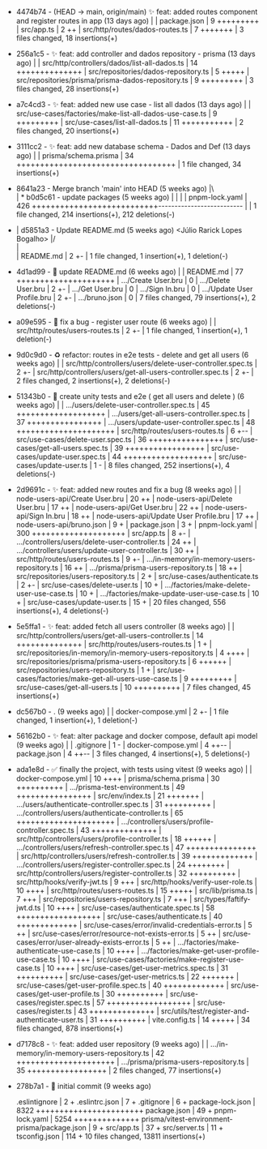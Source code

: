 * 4474b74 - (HEAD -> main, origin/main) ✨ feat: added routes component and register routes in app (13 days ago) <Julio Rarick>
| 
|  package.json                    | 9 +++++++++
|  src/app.ts                      | 2 ++
|  src/http/routes/dados-routes.ts | 7 +++++++
|  3 files changed, 18 insertions(+)
* 256a1c5 - ✨ feat: add controller and dados repository - prisma (13 days ago) <Julio Rarick>
| 
|  src/http/controllers/dados/list-all-dados.ts       | 14 ++++++++++++++
|  src/repositories/dados-repository.ts               |  5 +++++
|  src/repositories/prisma/prisma-dados-repository.ts |  9 +++++++++
|  3 files changed, 28 insertions(+)
* a7c4cd3 - ✨ feat: added new use case - list all dados (13 days ago) <Julio Rarick>
| 
|  src/use-cases/factories/make-list-all-dados-use-case.ts |  9 +++++++++
|  src/use-cases/list-all-dados.ts                         | 11 +++++++++++
|  2 files changed, 20 insertions(+)
* 3111cc2 - ✨ feat: add new database schema - Dados and Def (13 days ago) <Julio Rarick>
| 
|  prisma/schema.prisma | 34 ++++++++++++++++++++++++++++++++++
|  1 file changed, 34 insertions(+)
*   8641a23 - Merge branch 'main' into HEAD (5 weeks ago) <Julio Rarick>
|\  
| * b0d5c61 - update packages (5 weeks ago) <Julio Rarick>
| | 
| |  pnpm-lock.yaml | 426 +++++++++++++++++++++++++++--------------------------
| |  1 file changed, 214 insertions(+), 212 deletions(-)
* | d5851a3 - Update README.md (5 weeks ago) <Júlio Rarick Lopes Bogalho>
|/  
|   
|    README.md | 2 +-
|    1 file changed, 1 insertion(+), 1 deletion(-)
* 4d1ad99 - 📝 update README.md (6 weeks ago) <Julio Rarick>
| 
|  README.md                                         | 77 +++++++++++++++++++++
|  .../Create User.bru                               |  0
|  .../Delete User.bru                               |  2 +-
|  .../Get User.bru                                  |  0
|  .../Sign In.bru                                   |  0
|  .../Update User Profile.bru                       |  2 +-
|  .../bruno.json                                    |  0
|  7 files changed, 79 insertions(+), 2 deletions(-)
* a09e595 - 🐛 fix a bug - register user route (6 weeks ago) <Julio Rarick>
| 
|  src/http/routes/users-routes.ts | 2 +-
|  1 file changed, 1 insertion(+), 1 deletion(-)
* 9d0c9d0 - ♻️ refactor: routes in e2e tests - delete and get all users (6 weeks ago) <Julio Rarick>
| 
|  src/http/controllers/users/delete-user-controller.spec.ts   | 2 +-
|  src/http/controllers/users/get-all-users-controller.spec.ts | 2 +-
|  2 files changed, 2 insertions(+), 2 deletions(-)
* 51343b0 - 🧪 create unity tests and e2e ( get all users and delete ) (6 weeks ago) <Julio Rarick>
| 
|  .../users/delete-user-controller.spec.ts          | 45 +++++++++++++++++++
|  .../users/get-all-users-controller.spec.ts        | 37 ++++++++++++++++
|  .../users/update-user-controller.spec.ts          | 48 +++++++++++++++++++++
|  src/http/routes/users-routes.ts                   |  6 +--
|  src/use-cases/delete-user.spec.ts                 | 36 ++++++++++++++++
|  src/use-cases/get-all-users.spec.ts               | 39 +++++++++++++++++
|  src/use-cases/update-user.spec.ts                 | 44 +++++++++++++++++++
|  src/use-cases/update-user.ts                      |  1 -
|  8 files changed, 252 insertions(+), 4 deletions(-)
* 2d9691c - ✨ feat: added new routes and fix a bug (8 weeks ago) <Julio Rarick>
| 
|  node-users-api/Create User.bru                    |  20 ++
|  node-users-api/Delete User.bru                    |  17 ++
|  node-users-api/Get User.bru                       |  22 ++
|  node-users-api/Sign In.bru                        |  18 ++
|  node-users-api/Update User Profile.bru            |  17 ++
|  node-users-api/bruno.json                         |   9 +
|  package.json                                      |   3 +
|  pnpm-lock.yaml                                    | 300 ++++++++++++++++++++
|  src/app.ts                                        |   8 +-
|  .../controllers/users/delete-user-controller.ts   |  24 ++
|  .../controllers/users/update-user-controller.ts   |  30 ++
|  src/http/routes/users-routes.ts                   |   9 +-
|  .../in-memory/in-memory-users-repository.ts       |  16 ++
|  .../prisma/prisma-users-repository.ts             |  18 ++
|  src/repositories/users-repository.ts              |   2 +
|  src/use-cases/authenticate.ts                     |   2 +-
|  src/use-cases/delete-user.ts                      |  10 +
|  .../factories/make-delete-user-use-case.ts        |  10 +
|  .../factories/make-update-user-use-case.ts        |  10 +
|  src/use-cases/update-user.ts                      |  15 +
|  20 files changed, 556 insertions(+), 4 deletions(-)
* 5e5ffa1 - ✨ feat: added fetch all users controller (8 weeks ago) <Julio Rarick>
| 
|  src/http/controllers/users/get-all-users-controller.ts   | 14 ++++++++++++++
|  src/http/routes/users-routes.ts                          |  1 +
|  src/repositories/in-memory/in-memory-users-repository.ts |  4 ++++
|  src/repositories/prisma/prisma-users-repository.ts       |  6 ++++++
|  src/repositories/users-repository.ts                     |  1 +
|  src/use-cases/factories/make-get-all-users-use-case.ts   |  9 +++++++++
|  src/use-cases/get-all-users.ts                           | 10 ++++++++++
|  7 files changed, 45 insertions(+)
* dc567b0 - . (9 weeks ago) <Julio Rarick>
| 
|  docker-compose.yml | 2 +-
|  1 file changed, 1 insertion(+), 1 deletion(-)
* 56162b0 - ✨ feat: alter package and docker compose, default api model (9 weeks ago) <Julio Rarick>
| 
|  .gitignore         | 1 -
|  docker-compose.yml | 4 ++--
|  package.json       | 4 ++--
|  3 files changed, 4 insertions(+), 5 deletions(-)
* ada1e8d - ✅ finally the project, with tests using vitest (9 weeks ago) <Julio Rarick>
| 
|  docker-compose.yml                                | 10 ++++
|  prisma/schema.prisma                              | 30 ++++++++++
|  .../prisma-test-environment.ts                    | 49 ++++++++++++++++
|  src/env/index.ts                                  | 21 +++++++
|  .../users/authenticate-controller.spec.ts         | 31 ++++++++++
|  .../controllers/users/authenticate-controller.ts  | 65 +++++++++++++++++++++
|  .../controllers/users/profile-controller.spec.ts  | 43 ++++++++++++++
|  src/http/controllers/users/profile-controller.ts  | 18 ++++++
|  .../controllers/users/refresh-controller.spec.ts  | 47 +++++++++++++++
|  src/http/controllers/users/refresh-controller.ts  | 39 +++++++++++++
|  .../controllers/users/register-controller.spec.ts | 24 ++++++++
|  src/http/controllers/users/register-controller.ts | 32 ++++++++++
|  src/http/hooks/verify-jwt.ts                      |  9 +++
|  src/http/hooks/verify-user-role.ts                | 10 ++++
|  src/http/routes/users-routes.ts                   | 15 +++++
|  src/lib/prisma.ts                                 |  7 +++
|  src/repositories/users-repository.ts              |  7 +++
|  src/types/faftify-jwt.d.ts                        | 10 ++++
|  src/use-cases/authenticate.spec.ts                | 58 ++++++++++++++++++
|  src/use-cases/authenticate.ts                     | 40 +++++++++++++
|  src/use-cases/error/invalid-credentials-error.ts  |  5 ++
|  src/use-cases/error/resource-not-exists-error.ts  |  5 ++
|  src/use-cases/error/user-already-exists-error.ts  |  5 ++
|  .../factories/make-authenticate-use-case.ts       | 10 ++++
|  .../factories/make-get-user-profile-use-case.ts   | 10 ++++
|  src/use-cases/factories/make-register-use-case.ts | 10 ++++
|  src/use-cases/get-user-metrics.spec.ts            | 31 ++++++++++
|  src/use-cases/get-user-metrics.ts                 | 22 +++++++
|  src/use-cases/get-user-profile.spec.ts            | 40 +++++++++++++
|  src/use-cases/get-user-profile.ts                 | 30 ++++++++++
|  src/use-cases/register.spec.ts                    | 57 ++++++++++++++++++
|  src/use-cases/register.ts                         | 43 ++++++++++++++
|  src/utils/test/register-and-authenticate-user.ts  | 31 ++++++++++
|  vite.config.ts                                    | 14 +++++
|  34 files changed, 878 insertions(+)
* d7178c8 - ✨ feat: added user repository (9 weeks ago) <Julio Rarick>
| 
|  .../in-memory/in-memory-users-repository.ts       | 42 +++++++++++++++++++++
|  .../prisma/prisma-users-repository.ts             | 35 +++++++++++++++++
|  2 files changed, 77 insertions(+)
* 278b7a1 - 🎉 initial commit (9 weeks ago) <Julio Rarick>
  
   .eslintignore                                 |    2 +
   .eslintrc.json                                |    7 +
   .gitignore                                    |    6 +
   package-lock.json                             | 8322 +++++++++++++++++++++++
   package.json                                  |   49 +
   pnpm-lock.yaml                                | 5254 ++++++++++++++
   prisma/vitest-environment-prisma/package.json |    9 +
   src/app.ts                                    |   37 +
   src/server.ts                                 |   11 +
   tsconfig.json                                 |  114 +
   10 files changed, 13811 insertions(+)
